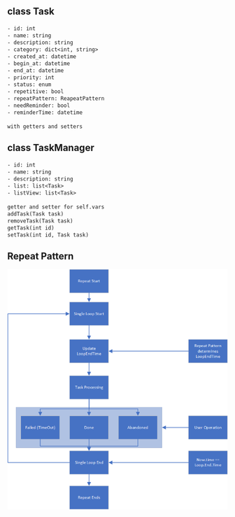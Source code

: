 ## class Task

    - id: int
    - name: string
    - description: string
    - category: dict<int, string>
    - created_at: datetime
    - begin_at: datetime
    - end_at: datetime
    - priority: int
    - status: enum
    - repetitive: bool
    - repeatPattern: ReapeatPattern
    - needReminder: bool
    - reminderTime: datetime

    with getters and setters

## class TaskManager

    - id: int
    - name: string
    - description: string
    - list: list<Task>
    - listView: list<Task>

    getter and setter for self.vars
    addTask(Task task)
    removeTask(Task task)
    getTask(int id)
    setTask(int id, Task task)
    
## Repeat Pattern

![img_1.png](img_1.png)






